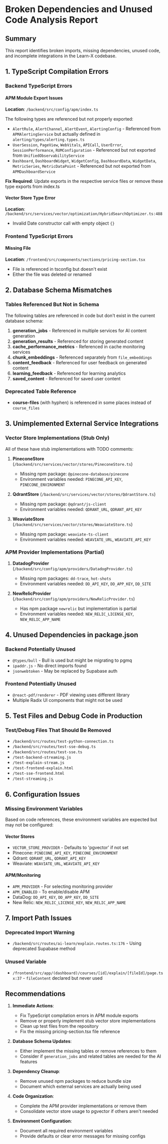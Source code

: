 # Broken Dependencies and Unused Code Analysis Report

## Summary
This report identifies broken imports, missing dependencies, unused code, and incomplete integrations in the Learn-X codebase.

## 1. TypeScript Compilation Errors

### Backend TypeScript Errors

#### APM Module Export Issues
**Location**: `/backend/src/config/apm/index.ts`

The following types are referenced but not properly exported:
- `AlertRule`, `AlertChannel`, `AlertEvent`, `AlertingConfig` - Referenced from `APMAlertingService` but actually defined in `alerting/types/alerting.types.ts`
- `UserSession`, `PageView`, `WebVitals`, `APICall`, `UserError`, `SessionPerformance`, `RUMConfiguration` - Referenced but not exported from `UnifiedObservabilityService`
- `Dashboard`, `DashboardWidget`, `WidgetConfig`, `DashboardData`, `WidgetData`, `MetricSeries`, `MetricDataPoint` - Referenced but not exported from `APMDashboardService`

**Fix Required**: Update exports in the respective service files or remove these type exports from index.ts

#### Vector Store Type Error
**Location**: `/backend/src/services/vector/optimization/HybridSearchOptimizer.ts:488`
- Invalid Date constructor call with empty object `{}`

### Frontend TypeScript Errors

#### Missing File
**Location**: `/frontend/src/components/sections/pricing-section.tsx`
- File is referenced in tsconfig but doesn't exist
- Either the file was deleted or renamed

## 2. Database Schema Mismatches

### Tables Referenced But Not in Schema
The following tables are referenced in code but don't exist in the current database schema:

1. **generation_jobs** - Referenced in multiple services for AI content generation
2. **generation_results** - Referenced for storing generated content
3. **cache_performance_metrics** - Referenced in cache monitoring services
4. **chunk_embeddings** - Referenced separately from `file_embeddings`
5. **content_feedback** - Referenced for user feedback on generated content
6. **learning_feedback** - Referenced for learning analytics
7. **saved_content** - Referenced for saved user content

### Deprecated Table Reference
- **course-files** (with hyphen) is referenced in some places instead of `course_files`

## 3. Unimplemented External Service Integrations

### Vector Store Implementations (Stub Only)
All of these have stub implementations with TODO comments:

1. **PineconeStore** (`/backend/src/services/vector/stores/PineconeStore.ts`)
   - Missing npm package: `@pinecone-database/pinecone`
   - Environment variables needed: `PINECONE_API_KEY`, `PINECONE_ENVIRONMENT`

2. **QdrantStore** (`/backend/src/services/vector/stores/QdrantStore.ts`)
   - Missing npm package: `@qdrant/js-client`
   - Environment variables needed: `QDRANT_URL`, `QDRANT_API_KEY`

3. **WeaviateStore** (`/backend/src/services/vector/stores/WeaviateStore.ts`)
   - Missing npm package: `weaviate-ts-client`
   - Environment variables needed: `WEAVIATE_URL`, `WEAVIATE_API_KEY`

### APM Provider Implementations (Partial)
1. **DatadogProvider** (`/backend/src/config/apm/providers/DatadogProvider.ts`)
   - Missing npm packages: `dd-trace`, `hot-shots`
   - Environment variables needed: `DD_API_KEY`, `DD_APP_KEY`, `DD_SITE`

2. **NewRelicProvider** (`/backend/src/config/apm/providers/NewRelicProvider.ts`)
   - Has npm package `newrelic` but implementation is partial
   - Environment variables needed: `NEW_RELIC_LICENSE_KEY`, `NEW_RELIC_APP_NAME`

## 4. Unused Dependencies in package.json

### Backend Potentially Unused
- `@types/bull` - Bull is used but might be migrating to pgmq
- `ipaddr.js` - No direct imports found
- `jsonwebtoken` - May be replaced by Supabase auth

### Frontend Potentially Unused
- `@react-pdf/renderer` - PDF viewing uses different library
- Multiple Radix UI components that might not be used

## 5. Test Files and Debug Code in Production

### Test/Debug Files That Should Be Removed
- `/backend/src/routes/test-python-connection.ts`
- `/backend/src/routes/test-sse-debug.ts`
- `/backend/src/routes/test-sse.ts`
- `/test-backend-streaming.js`
- `/test-explain-stream.js`
- `/test-frontend-explain.html`
- `/test-sse-frontend.html`
- `/test-streaming.js`

## 6. Configuration Issues

### Missing Environment Variables
Based on code references, these environment variables are expected but may not be configured:

#### Vector Stores
- `VECTOR_STORE_PROVIDER` - Defaults to 'pgvector' if not set
- Pinecone: `PINECONE_API_KEY`, `PINECONE_ENVIRONMENT`
- Qdrant: `QDRANT_URL`, `QDRANT_API_KEY`
- Weaviate: `WEAVIATE_URL`, `WEAVIATE_API_KEY`

#### APM/Monitoring
- `APM_PROVIDER` - For selecting monitoring provider
- `APM_ENABLED` - To enable/disable APM
- DataDog: `DD_API_KEY`, `DD_APP_KEY`, `DD_SITE`
- New Relic: `NEW_RELIC_LICENSE_KEY`, `NEW_RELIC_APP_NAME`

## 7. Import Path Issues

### Deprecated Import Warning
- `/backend/src/routes/ai-learn/explain.routes.ts:176` - Using deprecated Supabase method

### Unused Variable
- `/frontend/src/app/(dashboard)/courses/[id]/explain/[fileId]/page.tsx:37` - `fileContent` declared but never used

## Recommendations

1. **Immediate Actions**:
   - Fix TypeScript compilation errors in APM module exports
   - Remove or properly implement stub vector store implementations
   - Clean up test files from the repository
   - Fix the missing pricing-section.tsx file reference

2. **Database Schema Updates**:
   - Either implement the missing tables or remove references to them
   - Consider if `generation_jobs` and related tables are needed for the AI features

3. **Dependency Cleanup**:
   - Remove unused npm packages to reduce bundle size
   - Document which external services are actually being used

4. **Code Organization**:
   - Complete the APM provider implementations or remove them
   - Consolidate vector store usage to pgvector if others aren't needed

5. **Environment Configuration**:
   - Document all required environment variables
   - Provide defaults or clear error messages for missing configs